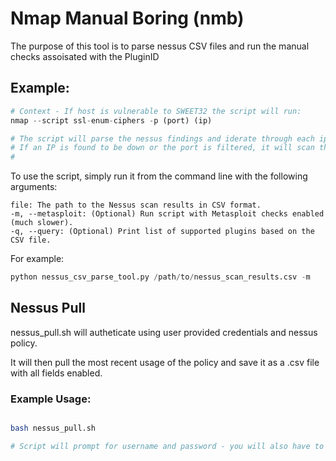 # Nmap Manual Boring (nmb)
The purpose of this tool is to parse nessus CSV files and run the manual checks assoisated with the PluginID

## Example:
```python
# Context - If host is vulnerable to SWEET32 the script will run:
nmap --script ssl-enum-ciphers -p (port) (ip)

# The script will parse the nessus findings and iderate through each ip to remove non-unique values
# If an IP is found to be down or the port is filtered, it will scan the next IP until there are no more in the list
# 
```

To use the script, simply run it from the command line with the following arguments:

    file: The path to the Nessus scan results in CSV format.
    -m, --metasploit: (Optional) Run script with Metasploit checks enabled (much slower).
    -q, --query: (Optional) Print list of supported plugins based on the CSV file.

For example:
```python
python nessus_csv_parse_tool.py /path/to/nessus_scan_results.csv -m
```

## Nessus Pull
nessus_pull.sh will autheticate using user provided credentials and nessus policy. 

It will then pull the most recent usage of the policy and save it as a .csv file with all fields enabled.

### Example Usage:
```bash

bash nessus_pull.sh

# Script will prompt for username and password - you will also have to select between core or non-core for the policy
```